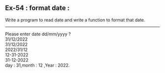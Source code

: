## Ex-54 : format date :  
Write a program to read date and write a function to format that date.  
____  
Please enter date dd/mm/yyyy ?  
31/12/2022  
 31/12/2022  
 2022/31/12  
 12-31-2022  
 31-12-2022  
 day : 31,month : 12 ,Year : 2022.  
